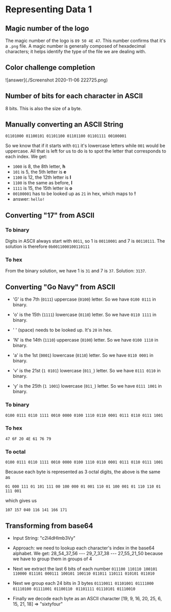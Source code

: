 # Representing Data 1

## Magic number of the logo

The magic number of the logo is `89 50 4E 47`. This number confirms that it's a `.png` file. A magic number is generally composed of hexadecimal characters; it helps identify the type of the file we are dealing with.

## Color challenge completion

![answer](./Screenshot 2020-11-06 222725.png)

## Number of bits for each character in ASCII

8 bits. This is also the size of a byte.

## Manually converting an ASCII String

`01101000 01100101 01101100 01101100 01101111 00100001`

So we know that if it starts with `011` it's lowercase letters while `001` would be uppercase. All that is left for us to do is to spot the letter that corresponds to each index. We get:

* `1000` is 8, the 8th letter, **h**
* `101` is 5, the 5th letter is **e**
* `1100` is 12, the 12th letter is **l**
* `1100` is the same as before, **l**
* `1111` is 15, the 15th letter is **o**
* `00100001` has to be looked up as `21` in hex, which maps to **!**
* answer: `hello!`

## Converting "17" from ASCII

### To binary

Digits in ASCII always start with `0011`, so 1 is `00110001` and 7 is `00110111`. The solution is therefore `0b0011000100110111`

### To hex

From the binary solution, we have 1 is `31` and 7 is `37`. Solution: `3137`.

## Converting "Go Navy" from ASCII

* 'G' is the 7th (`0111`) uppercase (`0100`) letter. So we have `0100 0111` in binary.
* 'o' is the 15th (`1111`) lowercase (`0110`) letter. So we have `0110 1111` in binary.
* ' ' (space) needs to be looked up. It's `20` in hex.
* 'N' is the 14th (`1110`) uppercase (`0100`) letter. So we have `0100 1110` in binary.
*  'a' is the 1st (`0001`) lowercase (`0110`) letter. So we have `0110 0001` in binary.
* 'v' is the 21st (`1 0101`) lowercase (`011_`) letter. So we have `0111 0110` in binary.

* 'y' is the 25th (`1 1001`) lowercase (`011_`) letter. So we have `0111 1001` in binary.

### To binary

`0100 0111 0110 1111 0010 0000 0100 1110 0110 0001 0111 0110 0111 1001`

### To hex

`47 6F 20 4E 61 76 79`

### To octal

`0100 0111 0110 1111 0010 0000 0100 1110 0110 0001 0111 0110 0111 1001`

Because each byte is represented as 3 octal digits, the above is the same as

`01 000 111 01 101 111 00 100 000 01 001 110 01 100 001 01 110 110 01 111 001`

which gives us

`107 157 040 116 141 166 171`

## Transforming from base64

* Input String: "c2l4dHlmb3Vy"

* Approach: we need to lookup each character's index in the base64 alphabet. We get:
  28_54_37_56 --- 29_7_37_38 --- 27_55_21_50
  because we have to group them in groups of 4
* Next we extract the last 6 bits of each number
  `011100 110110 100101 110000
  011101 000111 100101 100110
  011011 110111 010101 011010`

* Next we group each 24 bits in 3 bytes
  `01110011 01101001 01111000 `
  `01110100 01111001 01100110 `
  `01101111 01110101 01110010`

* Finally we decode each byte as an ASCII character
  [19, 9, 16, 20, 25, 6, 15, 21, 18] => "sixtyfour"